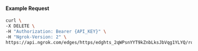 <!-- Code generated for API Clients. DO NOT EDIT. -->

#### Example Request

```bash
curl \
-X DELETE \
-H "Authorization: Bearer {API_KEY}" \
-H "Ngrok-Version: 2" \
https://api.ngrok.com/edges/https/edghts_2qWPsnYYT9kZnbLksJbVqg1YLYQ/routes/edghtsrt_2qWPslP9XPWO5rXG6Y960IfHVhg/websocket_tcp_converter
```

